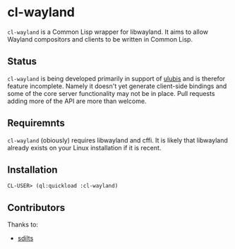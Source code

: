 
# cl-wayland

`cl-wayland` is a Common Lisp wrapper for libwayland. It aims to allow Wayland compositors and clients to be written in Common Lisp.

## Status

`cl-wayland` is being developed primarily in support of [ulubis](https://github.com/malcolmstill/ulubis) and is therefor feature incomplete. Namely it doesn't yet generate client-side bindings and some of the core server functionality may not be in place. Pull requests adding more of the API are more than welcome.

## Requiremnts

`cl-wayland` (obiously) requires libwayland and cffi. It is likely that libwayland already exists on your Linux installation if it is recent.

## Installation

```
CL-USER> (ql:quickload :cl-wayland)
```

## Contributors

Thanks to:

- [sdilts](https://github.com/sdilts)
